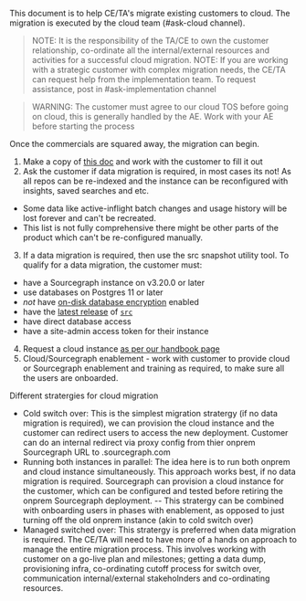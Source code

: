 This document is to help CE/TA's migrate existing customers to cloud. The migration is executed by the cloud team (#ask-cloud channel).
> NOTE: It is the responsibility of the TA/CE to own the customer relationship, co-ordinate all the internal/external resources and activities for a successful cloud migration.
> NOTE: If you are working with a strategic customer with complex migration needs, the CE/TA can request help from the implementation team. To request assistance, post in #ask-implementation channel

> WARNING: The customer must agree to our cloud TOS before going on cloud, this is generally handled by the AE. Work with your AE before starting the process

Once the commercials are squared away, the migration can begin.

1) Make a copy of [this doc](https://docs.google.com/document/d/1QcaAMG2YsaOnnht1YIZyMQ1mOfygSVfdXgBdbNc00GA/edit?usp=sharing) and work with the customer to fill it out 
2) Ask the customer if data migration is required, in most cases its not! As all repos can be re-indexed and the instance can be reconfigured with insights, saved searches and etc. 
- Some data like active-inflight batch changes and usage history will be lost forever and can't be recreated.
- This list is not fully comprehensive there might be other parts of the product which can't be re-configured manually. 
3) If a data migration is required, then use the src snapshot utility tool. To qualify for a data migration, the customer must:
- have a Sourcegraph instance on v3.20.0 or later
- use databases on Postgres 11 or later
- _not_ have [on-disk database encryption](https://docs.sourcegraph.com/admin/config/encryption) enabled
- have the [latest release](https://github.com/sourcegraph/src-cli/releases) of [`src`](https://github.com/sourcegraph/src-cli)
- have direct database access
- have a site-admin access token for their instance
4) Request a cloud instance [as per our handbook page]([https://github.com/sourcegraph/src-cli/releases](https://handbook.sourcegraph.com/departments/cloud/#managed-instance-requests))
5) Cloud/Sourcegraph enablement - work with customer to provide cloud or Sourcegraph enablement and training as required, to make sure all the users are onboarded.

Different stratergies for cloud migration
- Cold switch over: This is the simplest migration stratergy (if no data migration is required), we can provision the cloud instance and the customer can redirect users to access the new deployment. Customer can do an internal redirect via proxy config from thier onprem Sourcegraph URL to <instance>.sourcegraph.com
- Running both instances in parallel: The idea here is to run both onprem and cloud instance simultaneously. This approach works best, if no data migration is required. Sourcegraph can provision a cloud instance for the customer, which can be configured and tested before retiring the onprem Sourcegraph deployment. 
-- This stratergy can be combined with onboarding users in phases with enablement, as opposed to just turning off the old onprem instance (akin to cold switch over)
- Managed switched over: This stratergy is preferred when data migration is required. The CE/TA will need to have more of a hands on approach to manage the entire migration process. This involves working with customer on a go-live plan and milestones; getting a data dump, provisioning infra, co-ordinating cutoff process for switch over, communication internal/external stakeholnders and co-ordinating resources.



      
    

